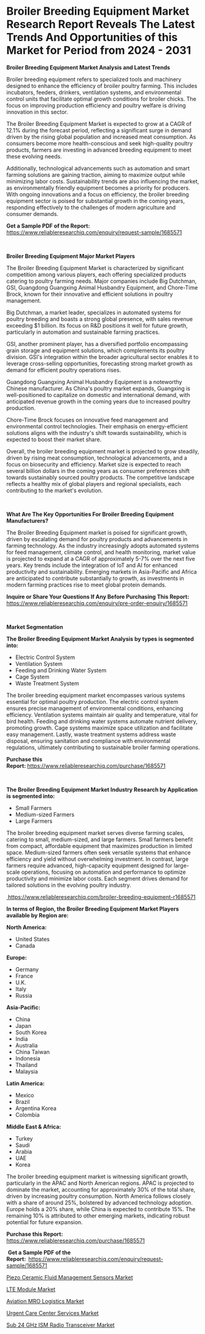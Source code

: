 <p><h1>Broiler Breeding Equipment Market Research Report Reveals The Latest Trends And Opportunities of this Market for Period from 2024 - 2031</h1></p><p><strong>Broiler Breeding Equipment Market Analysis and Latest Trends</strong></p>
<p><p>Broiler breeding equipment refers to specialized tools and machinery designed to enhance the efficiency of broiler poultry farming. This includes incubators, feeders, drinkers, ventilation systems, and environmental control units that facilitate optimal growth conditions for broiler chicks. The focus on improving production efficiency and poultry welfare is driving innovation in this sector.</p><p>The Broiler Breeding Equipment Market is expected to grow at a CAGR of 12.1% during the forecast period, reflecting a significant surge in demand driven by the rising global population and increased meat consumption. As consumers become more health-conscious and seek high-quality poultry products, farmers are investing in advanced breeding equipment to meet these evolving needs. </p><p>Additionally, technological advancements such as automation and smart farming solutions are gaining traction, aiming to maximize output while minimizing labor costs. Sustainability trends are also influencing the market, as environmentally friendly equipment becomes a priority for producers. With ongoing innovations and a focus on efficiency, the broiler breeding equipment sector is poised for substantial growth in the coming years, responding effectively to the challenges of modern agriculture and consumer demands.</p></p>
<p><strong>Get a Sample PDF of the Report:&nbsp;</strong> <a href="https://www.reliableresearchiq.com/enquiry/request-sample/1685571?utm_campaign=1136&utm_medium=2&utm_source=Github&utm_content=ia&utm_term=06102024&utm_id=broiler-breeding-equipment">https://www.reliableresearchiq.com/enquiry/request-sample/1685571</a></p>
<p>&nbsp;</p>
<p><strong>Broiler Breeding Equipment Major Market Players</strong></p>
<p><p>The Broiler Breeding Equipment Market is characterized by significant competition among various players, each offering specialized products catering to poultry farming needs. Major companies include Big Dutchman, GSI, Guangdong Guangxing Animal Husbandry Equipment, and Chore-Time Brock, known for their innovative and efficient solutions in poultry management.</p><p>Big Dutchman, a market leader, specializes in automated systems for poultry breeding and boasts a strong global presence, with sales revenue exceeding $1 billion. Its focus on R&D positions it well for future growth, particularly in automation and sustainable farming practices.</p><p>GSI, another prominent player, has a diversified portfolio encompassing grain storage and equipment solutions, which complements its poultry division. GSI's integration within the broader agricultural sector enables it to leverage cross-selling opportunities, forecasting strong market growth as demand for efficient poultry operations rises.</p><p>Guangdong Guangxing Animal Husbandry Equipment is a noteworthy Chinese manufacturer. As China's poultry market expands, Guangxing is well-positioned to capitalize on domestic and international demand, with anticipated revenue growth in the coming years due to increased poultry production.</p><p>Chore-Time Brock focuses on innovative feed management and environmental control technologies. Their emphasis on energy-efficient solutions aligns with the industry's shift towards sustainability, which is expected to boost their market share.</p><p>Overall, the broiler breeding equipment market is projected to grow steadily, driven by rising meat consumption, technological advancements, and a focus on biosecurity and efficiency. Market size is expected to reach several billion dollars in the coming years as consumer preferences shift towards sustainably sourced poultry products. The competitive landscape reflects a healthy mix of global players and regional specialists, each contributing to the market's evolution.</p></p>
<p>&nbsp;</p>
<p><strong>What Are The Key Opportunities For Broiler Breeding Equipment Manufacturers?</strong></p>
<p><p>The Broiler Breeding Equipment market is poised for significant growth, driven by escalating demand for poultry products and advancements in farming technology. As the industry increasingly adopts automated systems for feed management, climate control, and health monitoring, market value is projected to expand at a CAGR of approximately 5-7% over the next five years. Key trends include the integration of IoT and AI for enhanced productivity and sustainability. Emerging markets in Asia-Pacific and Africa are anticipated to contribute substantially to growth, as investments in modern farming practices rise to meet global protein demands.</p></p>
<p><strong>Inquire or Share Your Questions If Any Before Purchasing This Report:</strong> <a href="https://www.reliableresearchiq.com/enquiry/pre-order-enquiry/1685571?utm_campaign=1136&utm_medium=2&utm_source=Github&utm_content=ia&utm_term=06102024&utm_id=broiler-breeding-equipment">https://www.reliableresearchiq.com/enquiry/pre-order-enquiry/1685571</a></p>
<p>&nbsp;</p>
<p><strong>Market Segmentation</strong></p>
<p><strong>The Broiler Breeding Equipment Market Analysis by types is segmented into:</strong></p>
<p><ul><li>Electric Control System</li><li>Ventilation System</li><li>Feeding and Drinking Water System</li><li>Cage System</li><li>Waste Treatment System</li></ul></p>
<p><p>The broiler breeding equipment market encompasses various systems essential for optimal poultry production. The electric control system ensures precise management of environmental conditions, enhancing efficiency. Ventilation systems maintain air quality and temperature, vital for bird health. Feeding and drinking water systems automate nutrient delivery, promoting growth. Cage systems maximize space utilization and facilitate easy management. Lastly, waste treatment systems address waste disposal, ensuring sanitation and compliance with environmental regulations, ultimately contributing to sustainable broiler farming operations.</p></p>
<p><strong>Purchase this Report:&nbsp;</strong><a href="https://www.reliableresearchiq.com/purchase/1685571?utm_campaign=1136&utm_medium=2&utm_source=Github&utm_content=ia&utm_term=06102024&utm_id=broiler-breeding-equipment">https://www.reliableresearchiq.com/purchase/1685571</a></p>
<p>&nbsp;</p>
<p><strong>The Broiler Breeding Equipment Market Industry Research by Application is segmented into:</strong></p>
<p><ul><li>Small Farmers</li><li>Medium-sized Farmers</li><li>Large Farmers</li></ul></p>
<p><p>The broiler breeding equipment market serves diverse farming scales, catering to small, medium-sized, and large farmers. Small farmers benefit from compact, affordable equipment that maximizes production in limited space. Medium-sized farmers often seek versatile systems that enhance efficiency and yield without overwhelming investment. In contrast, large farmers require advanced, high-capacity equipment designed for large-scale operations, focusing on automation and performance to optimize productivity and minimize labor costs. Each segment drives demand for tailored solutions in the evolving poultry industry.</p></p>
<p><a href="https://www.reliableresearchiq.com/broiler-breeding-equipment-r1685571?utm_campaign=1136&utm_medium=2&utm_source=Github&utm_content=ia&utm_term=06102024&utm_id=broiler-breeding-equipment">&nbsp;https://www.reliableresearchiq.com/broiler-breeding-equipment-r1685571</a></p>
<p><strong>In terms of Region, the Broiler Breeding Equipment Market Players available by Region are:</strong></p>
<p>
    <p> <strong> North America: </strong>
        <ul>
            <li>United States</li>
            <li>Canada</li>
        </ul>
        </p> 
    <p> <strong> Europe: </strong>
        <ul>
            <li>Germany</li>
            <li>France</li>
            <li>U.K.</li>
            <li>Italy</li>
            <li>Russia</li>
        </ul>
        </p> 
    <p> <strong> Asia-Pacific: </strong>
        <ul>
            <li>China</li>
            <li>Japan</li>
            <li>South Korea</li>
            <li>India</li>
            <li>Australia</li>
            <li>China Taiwan</li>
            <li>Indonesia</li>
            <li>Thailand</li>
            <li>Malaysia</li>
        </ul>
        </p> 
    <p> <strong> Latin America: </strong>
        <ul>
            <li>Mexico</li>
            <li>Brazil</li>
            <li>Argentina Korea</li>
            <li>Colombia</li>
        </ul>
        </p> 
    <p> <strong> Middle East & Africa: </strong>
        <ul>
            <li>Turkey</li>
            <li>Saudi</li>
            <li>Arabia</li>
            <li>UAE</li>
            <li>Korea</li>
        </ul>
    </p>
    </p>
<p><p>The broiler breeding equipment market is witnessing significant growth, particularly in the APAC and North American regions. APAC is projected to dominate the market, accounting for approximately 30% of the total share, driven by increasing poultry consumption. North America follows closely with a share of around 25%, bolstered by advanced technology adoption. Europe holds a 20% share, while China is expected to contribute 15%. The remaining 10% is attributed to other emerging markets, indicating robust potential for future expansion.</p></p>
<p><strong>Purchase this Report: </strong><a href="https://www.reliableresearchiq.com/purchase/1685571?utm_campaign=1136&utm_medium=2&utm_source=Github&utm_content=ia&utm_term=06102024&utm_id=broiler-breeding-equipment">https://www.reliableresearchiq.com/purchase/1685571</a></p>
<p>&nbsp;<strong>Get a Sample PDF of the Report:&nbsp;&nbsp;</strong><a href="https://www.reliableresearchiq.com/enquiry/request-sample/1685571?utm_campaign=1136&utm_medium=2&utm_source=Github&utm_content=ia&utm_term=06102024&utm_id=broiler-breeding-equipment">https://www.reliableresearchiq.com/enquiry/request-sample/1685571</a></p>
<p><strong></strong></p>
<p><p><a href="https://issuu.com/reportprime-2/docs/piezo-ceramic-fluid-management-sens_69912ebe484515?utm_campaign=1136&utm_medium=2&utm_source=Github&utm_content=ia&utm_term=06102024&utm_id=broiler-breeding-equipment">Piezo Ceramic Fluid Management Sensors Market</a></p><p><a href="https://www.linkedin.com/pulse/top-trends-transforming-lte-module-market-2024-2031-valuereach-1gv2c?utm_campaign=1136&utm_medium=2&utm_source=Github&utm_content=ia&utm_term=06102024&utm_id=broiler-breeding-equipment">LTE Module Market</a></p><p><a href="https://www.linkedin.com/pulse/global-aviation-mro-logistics-market-opportunities-forecast-ftokc?utm_campaign=1136&utm_medium=2&utm_source=Github&utm_content=ia&utm_term=06102024&utm_id=broiler-breeding-equipment">Aviation MRO Logistics Market</a></p><p><a href="https://www.linkedin.com/pulse/urgent-care-center-services-market-outlook-complete-industry-w8tse?utm_campaign=1136&utm_medium=2&utm_source=Github&utm_content=ia&utm_term=06102024&utm_id=broiler-breeding-equipment">Urgent Care Center Services Market</a></p><p><a href="https://issuu.com/reportprime-2/docs/sub-24-ghz-ism-radio-transceiver-ma_d4ef2c66313621?utm_campaign=1136&utm_medium=2&utm_source=Github&utm_content=ia&utm_term=06102024&utm_id=broiler-breeding-equipment">Sub 24 GHz ISM Radio Transceiver Market</a></p></p>
